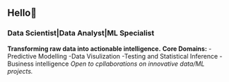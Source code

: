 ## Hello👋
### Data Scientist|Data Analyst|ML Specialist
**Transforming raw data into actionable intelligence.**
**Core Domains:**
-Predictive Modelling 
-Data Visulization
-Testing and Statistical Inference
-Business intelligence
*Open to cpllaborations on innovative data/ML projects.*
